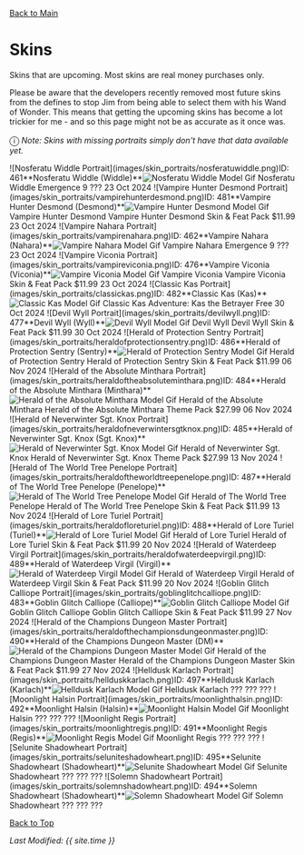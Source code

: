 [Back to Main](index.md)

# Skins

Skins that are upcoming. Most skins are real money purchases only.

Please be aware that the developers recently removed most future skins from the defines to stop Jim from being able to select them with his Wand of Wonder. This means that getting the upcoming skins has become a lot trickier for me - and so this page might not be as accurate as it once was.

<span style="font-size:1.2em;">ⓘ</span> *Note: Skins with missing portraits simply don't have that data available yet.*

<span class="skinTableColumn">
    <span class="skinTableRow">
        <span class="skinTableIcon">
            <span class="skinTooltipHolder" style="width:max-content">![Nosferatu Widdle Portrait](images/skin_portraits/nosferatuwiddle.png)<span class="featTooltipContents">ID: 461**Nosferatu Widdle (Widdle)**<img src="images/skin_models/nosferatuwiddle.gif" alt="Nosferatu Widdle Model Gif" style="width:auto;height:auto;max-width:100%;max-height:100%"></span></span>
        </span>
        <span class="skinTableName">
            Nosferatu Widdle
        </span>
        <span class="skinTableSource">
            Emergence 9
        </span>
        <span class="skinTableCost">
            ???
        </span>
        <span class="skinTableDate">
            23 Oct 2024
        </span>
    </span>
    <span class="skinTableRow">
        <span class="skinTableIcon">
            <span class="skinTooltipHolder" style="width:max-content">![Vampire Hunter Desmond Portrait](images/skin_portraits/vampirehunterdesmond.png)<span class="featTooltipContents">ID: 481**Vampire Hunter Desmond (Desmond)**<img src="images/skin_models/vampirehunterdesmond.gif" alt="Vampire Hunter Desmond Model Gif" style="width:auto;height:auto;max-width:100%;max-height:100%"></span></span>
        </span>
        <span class="skinTableName">
            Vampire Hunter Desmond
        </span>
        <span class="skinTableSource">
            Vampire Hunter Desmond Skin & Feat Pack
        </span>
        <span class="skinTableCost">
            $11.99
        </span>
        <span class="skinTableDate">
            23 Oct 2024
        </span>
    </span>
    <span class="skinTableRow">
        <span class="skinTableIcon">
            <span class="skinTooltipHolder" style="width:max-content">![Vampire Nahara Portrait](images/skin_portraits/vampirenahara.png)<span class="featTooltipContents">ID: 462**Vampire Nahara (Nahara)**<img src="images/skin_models/vampirenahara.gif" alt="Vampire Nahara Model Gif" style="width:auto;height:auto;max-width:100%;max-height:100%"></span></span>
        </span>
        <span class="skinTableName">
            Vampire Nahara
        </span>
        <span class="skinTableSource">
            Emergence 9
        </span>
        <span class="skinTableCost">
            ???
        </span>
        <span class="skinTableDate">
            23 Oct 2024
        </span>
    </span>
    <span class="skinTableRow">
        <span class="skinTableIcon">
            <span class="skinTooltipHolder" style="width:max-content">![Vampire Viconia Portrait](images/skin_portraits/vampireviconia.png)<span class="featTooltipContents">ID: 476**Vampire Viconia (Viconia)**<img src="images/skin_models/vampireviconia.gif" alt="Vampire Viconia Model Gif" style="width:auto;height:auto;max-width:100%;max-height:100%"></span></span>
        </span>
        <span class="skinTableName">
            Vampire Viconia
        </span>
        <span class="skinTableSource">
            Vampire Viconia Skin & Feat Pack
        </span>
        <span class="skinTableCost">
            $11.99
        </span>
        <span class="skinTableDate">
            23 Oct 2024
        </span>
    </span>
    <span class="skinTableRow">
        <span class="skinTableIcon">
            <span class="skinTooltipHolder" style="width:max-content">![Classic Kas Portrait](images/skin_portraits/classickas.png)<span class="featTooltipContents">ID: 482**Classic Kas (Kas)**<img src="images/skin_models/classickas.gif" alt="Classic Kas Model Gif" style="width:auto;height:auto;max-width:100%;max-height:100%"></span></span>
        </span>
        <span class="skinTableName">
            Classic Kas
        </span>
        <span class="skinTableSource">
            Adventure: Kas the Betrayer
        </span>
        <span class="skinTableCost">
            Free
        </span>
        <span class="skinTableDate">
            30 Oct 2024
        </span>
    </span>
    <span class="skinTableRow">
        <span class="skinTableIcon">
            <span class="skinTooltipHolder" style="width:max-content">![Devil Wyll Portrait](images/skin_portraits/devilwyll.png)<span class="featTooltipContents">ID: 477**Devil Wyll (Wyll)**<img src="images/skin_models/devilwyll.gif" alt="Devil Wyll Model Gif" style="width:auto;height:auto;max-width:100%;max-height:100%"></span></span>
        </span>
        <span class="skinTableName">
            Devil Wyll
        </span>
        <span class="skinTableSource">
            Devil Wyll Skin & Feat Pack
        </span>
        <span class="skinTableCost">
            $11.99
        </span>
        <span class="skinTableDate">
            30 Oct 2024
        </span>
    </span>
    <span class="skinTableRow">
        <span class="skinTableIcon">
            <span class="skinTooltipHolder" style="width:max-content">![Herald of Protection Sentry Portrait](images/skin_portraits/heraldofprotectionsentry.png)<span class="featTooltipContents">ID: 486**Herald of Protection Sentry (Sentry)**<img src="images/skin_models/heraldofprotectionsentry.gif" alt="Herald of Protection Sentry Model Gif" style="width:auto;height:auto;max-width:100%;max-height:100%"></span></span>
        </span>
        <span class="skinTableName">
            Herald of Protection Sentry
        </span>
        <span class="skinTableSource">
            Herald of Protection Sentry Skin & Feat Pack
        </span>
        <span class="skinTableCost">
            $11.99
        </span>
        <span class="skinTableDate">
            06 Nov 2024
        </span>
    </span>
    <span class="skinTableRow">
        <span class="skinTableIcon">
            <span class="skinTooltipHolder" style="width:max-content">![Herald of the Absolute Minthara Portrait](images/skin_portraits/heraldoftheabsoluteminthara.png)<span class="featTooltipContents">ID: 484**Herald of the Absolute Minthara (Minthara)**<img src="images/skin_models/heraldoftheabsoluteminthara.gif" alt="Herald of the Absolute Minthara Model Gif" style="width:auto;height:auto;max-width:100%;max-height:100%"></span></span>
        </span>
        <span class="skinTableName">
            Herald of the Absolute Minthara
        </span>
        <span class="skinTableSource">
            Herald of the Absolute Minthara Theme Pack
        </span>
        <span class="skinTableCost">
            $27.99
        </span>
        <span class="skinTableDate">
            06 Nov 2024
        </span>
    </span>
    <span class="skinTableRow">
        <span class="skinTableIcon">
            <span class="skinTooltipHolder" style="width:max-content">![Herald of Neverwinter Sgt. Knox Portrait](images/skin_portraits/heraldofneverwintersgtknox.png)<span class="featTooltipContents">ID: 485**Herald of Neverwinter Sgt. Knox (Sgt. Knox)**<img src="images/skin_models/heraldofneverwintersgtknox.gif" alt="Herald of Neverwinter Sgt. Knox Model Gif" style="width:auto;height:auto;max-width:100%;max-height:100%"></span></span>
        </span>
        <span class="skinTableName">
            Herald of Neverwinter Sgt. Knox
        </span>
        <span class="skinTableSource">
            Herald of Neverwinter Sgt. Knox Theme Pack
        </span>
        <span class="skinTableCost">
            $27.99
        </span>
        <span class="skinTableDate">
            13 Nov 2024
        </span>
    </span>
    <span class="skinTableRow">
        <span class="skinTableIcon">
            <span class="skinTooltipHolder" style="width:max-content">![Herald of The World Tree Penelope Portrait](images/skin_portraits/heraldoftheworldtreepenelope.png)<span class="featTooltipContents">ID: 487**Herald of The World Tree Penelope (Penelope)**<img src="images/skin_models/heraldoftheworldtreepenelope.gif" alt="Herald of The World Tree Penelope Model Gif" style="width:auto;height:auto;max-width:100%;max-height:100%"></span></span>
        </span>
        <span class="skinTableName">
            Herald of The World Tree Penelope
        </span>
        <span class="skinTableSource">
            Herald of The World Tree Penelope Skin & Feat Pack
        </span>
        <span class="skinTableCost">
            $11.99
        </span>
        <span class="skinTableDate">
            13 Nov 2024
        </span>
    </span>
    <span class="skinTableRow">
        <span class="skinTableIcon">
            <span class="skinTooltipHolder" style="width:max-content">![Herald of Lore Turiel Portrait](images/skin_portraits/heraldofloreturiel.png)<span class="featTooltipContents">ID: 488**Herald of Lore Turiel (Turiel)**<img src="images/skin_models/heraldofloreturiel.gif" alt="Herald of Lore Turiel Model Gif" style="width:auto;height:auto;max-width:100%;max-height:100%"></span></span>
        </span>
        <span class="skinTableName">
            Herald of Lore Turiel
        </span>
        <span class="skinTableSource">
            Herald of Lore Turiel Skin & Feat Pack
        </span>
        <span class="skinTableCost">
            $11.99
        </span>
        <span class="skinTableDate">
            20 Nov 2024
        </span>
    </span>
    <span class="skinTableRow">
        <span class="skinTableIcon">
            <span class="skinTooltipHolder" style="width:max-content">![Herald of Waterdeep Virgil Portrait](images/skin_portraits/heraldofwaterdeepvirgil.png)<span class="featTooltipContents">ID: 489**Herald of Waterdeep Virgil (Virgil)**<img src="images/skin_models/heraldofwaterdeepvirgil.gif" alt="Herald of Waterdeep Virgil Model Gif" style="width:auto;height:auto;max-width:100%;max-height:100%"></span></span>
        </span>
        <span class="skinTableName">
            Herald of Waterdeep Virgil
        </span>
        <span class="skinTableSource">
            Herald of Waterdeep Virgil Skin & Feat Pack
        </span>
        <span class="skinTableCost">
            $11.99
        </span>
        <span class="skinTableDate">
            20 Nov 2024
        </span>
    </span>
    <span class="skinTableRow">
        <span class="skinTableIcon">
            <span class="skinTooltipHolder" style="width:max-content">![Goblin Glitch Calliope Portrait](images/skin_portraits/goblinglitchcalliope.png)<span class="featTooltipContents">ID: 483**Goblin Glitch Calliope (Calliope)**<img src="images/skin_models/goblinglitchcalliope.gif" alt="Goblin Glitch Calliope Model Gif" style="width:auto;height:auto;max-width:100%;max-height:100%"></span></span>
        </span>
        <span class="skinTableName">
            Goblin Glitch Calliope
        </span>
        <span class="skinTableSource">
            Goblin Glitch Calliope Skin & Feat Pack
        </span>
        <span class="skinTableCost">
            $11.99
        </span>
        <span class="skinTableDate">
            27 Nov 2024
        </span>
    </span>
    <span class="skinTableRow">
        <span class="skinTableIcon">
            <span class="skinTooltipHolder" style="width:max-content">![Herald of the Champions Dungeon Master Portrait](images/skin_portraits/heraldofthechampionsdungeonmaster.png)<span class="featTooltipContents">ID: 490**Herald of the Champions Dungeon Master (DM)**<img src="images/skin_models/heraldofthechampionsdungeonmaster.gif" alt="Herald of the Champions Dungeon Master Model Gif" style="width:auto;height:auto;max-width:100%;max-height:100%"></span></span>
        </span>
        <span class="skinTableName">
            Herald of the Champions Dungeon Master
        </span>
        <span class="skinTableSource">
            Herald of the Champions Dungeon Master Skin & Feat Pack
        </span>
        <span class="skinTableCost">
            $11.99
        </span>
        <span class="skinTableDate">
            27 Nov 2024
        </span>
    </span>
    <span class="skinTableRow">
        <span class="skinTableIcon">
            <span class="skinTooltipHolder" style="width:max-content">![Helldusk Karlach Portrait](images/skin_portraits/hellduskkarlach.png)<span class="featTooltipContents">ID: 497**Helldusk Karlach (Karlach)**<img src="images/skin_models/hellduskkarlach.gif" alt="Helldusk Karlach Model Gif" style="width:auto;height:auto;max-width:100%;max-height:100%"></span></span>
        </span>
        <span class="skinTableName">
            Helldusk Karlach
        </span>
        <span class="skinTableSource">
            ???
        </span>
        <span class="skinTableCost">
            ???
        </span>
        <span class="skinTableDate">
            ???
        </span>
    </span>
    <span class="skinTableRow">
        <span class="skinTableIcon">
            <span class="skinTooltipHolder" style="width:max-content">![Moonlight Halsin Portrait](images/skin_portraits/moonlighthalsin.png)<span class="featTooltipContents">ID: 492**Moonlight Halsin (Halsin)**<img src="images/skin_models/moonlighthalsin.gif" alt="Moonlight Halsin Model Gif" style="width:auto;height:auto;max-width:100%;max-height:100%"></span></span>
        </span>
        <span class="skinTableName">
            Moonlight Halsin
        </span>
        <span class="skinTableSource">
            ???
        </span>
        <span class="skinTableCost">
            ???
        </span>
        <span class="skinTableDate">
            ???
        </span>
    </span>
    <span class="skinTableRow">
        <span class="skinTableIcon">
            <span class="skinTooltipHolder" style="width:max-content">![Moonlight Regis Portrait](images/skin_portraits/moonlightregis.png)<span class="featTooltipContents">ID: 491**Moonlight Regis (Regis)**<img src="images/skin_models/moonlightregis.gif" alt="Moonlight Regis Model Gif" style="width:auto;height:auto;max-width:100%;max-height:100%"></span></span>
        </span>
        <span class="skinTableName">
            Moonlight Regis
        </span>
        <span class="skinTableSource">
            ???
        </span>
        <span class="skinTableCost">
            ???
        </span>
        <span class="skinTableDate">
            ???
        </span>
    </span>
    <span class="skinTableRow">
        <span class="skinTableIcon">
            <span class="skinTooltipHolder" style="width:max-content">![Selunite Shadowheart Portrait](images/skin_portraits/seluniteshadowheart.png)<span class="featTooltipContents">ID: 495**Selunite Shadowheart (Shadowheart)**<img src="images/skin_models/seluniteshadowheart.gif" alt="Selunite Shadowheart Model Gif" style="width:auto;height:auto;max-width:100%;max-height:100%"></span></span>
        </span>
        <span class="skinTableName">
            Selunite Shadowheart
        </span>
        <span class="skinTableSource">
            ???
        </span>
        <span class="skinTableCost">
            ???
        </span>
        <span class="skinTableDate">
            ???
        </span>
    </span>
    <span class="skinTableRow">
        <span class="skinTableIcon">
            <span class="skinTooltipHolder" style="width:max-content">![Solemn Shadowheart Portrait](images/skin_portraits/solemnshadowheart.png)<span class="featTooltipContents">ID: 494**Solemn Shadowheart (Shadowheart)**<img src="images/skin_models/solemnshadowheart.gif" alt="Solemn Shadowheart Model Gif" style="width:auto;height:auto;max-width:100%;max-height:100%"></span></span>
        </span>
        <span class="skinTableName">
            Solemn Shadowheart
        </span>
        <span class="skinTableSource">
            ???
        </span>
        <span class="skinTableCost">
            ???
        </span>
        <span class="skinTableDate">
            ???
        </span>
    </span>
</span>

[Back to Top](#top)

*Last Modified: {{ site.time }}*